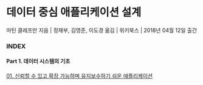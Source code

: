 # 데이터 중심 애플리케이션 설계

마틴 클레프만 지음 | 정재부, 김영준, 이도경 옮김 | 위키북스 | 2018년 04월 12일 출간

### INDEX

#### Part 1. 데이터 시스템의 기초
[01. 신뢰할 수 있고 확장 가능하며 유지보수하기 쉬운 애플리케이션](https://github.com/oh29oh29/read-and-learn/tree/master/books/designing-data-intensive-applications/Chapter01.md)  